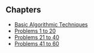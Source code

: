 ## Chapters

- [Basic Algorithmic Techniques](./techniques.md)
- [Problems 1 to 20](./problems-1to20/index.md)
- [Problems 21 to 40](./problems-21to40/index.md)
- [Problems 41 to 60](./problems-41to60/index.md)